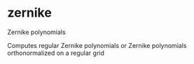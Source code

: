 # zernike
Zernike polynomials

Computes regular Zernike polynomials or Zernike polynomials orthonormalized on a regular grid

